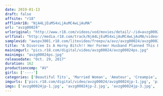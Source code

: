```yaml
---
date: 2019-01-13
draft: false
affsite: "r18"
afflinkr18: "NjA4LjEuMS4xLjAuMC4wLjAuMA"
url: "avzg00024"
urloriginal: "http://www.r18.com/videos/vod/movies/detail/-/id=avzg00024"
urlfinal: "http://media.r18.com/track/NjA4LjEuMS4xLjAuMC4wLjAuMA/videos/vod/movies/detail/-/id=avzg00024"
samplevid: "awspv3001.r18.com/litevideo/freepv/a/avz/avzg00024/avzg00024_dmb_w.mp4"
title: "A Divorcee Is A Horny Bitch!! Her Former Husband Planned This Exquisite Handjob For You!! A Beautiful Lady With Short Hair Kayo"
mainimgurl: "pics.r18.com/digital/video/avzg00024/avzg00024ps.jpg"
mainimgs: "avzg00024ps.jpg"
releasedate: "Oct. 29, 2017"
duration: 162
productioncomp: "AV"
girls: ['----']
categories: ['Beautiful Tits', 'Married Woman', 'Amateur', 'Creampie', 'Handjob']
imgurls: ['pics.r18.com/digital/video/avzg00024/avzg00024jp-1.jpg', 'pics.r18.com/digital/video/avzg00024/avzg00024jp-2.jpg', 'pics.r18.com/digital/video/avzg00024/avzg00024jp-3.jpg', 'pics.r18.com/digital/video/avzg00024/avzg00024jp-4.jpg', 'pics.r18.com/digital/video/avzg00024/avzg00024jp-5.jpg', 'pics.r18.com/digital/video/avzg00024/avzg00024jp-6.jpg', 'pics.r18.com/digital/video/avzg00024/avzg00024jp-7.jpg', 'pics.r18.com/digital/video/avzg00024/avzg00024jp-8.jpg', 'pics.r18.com/digital/video/avzg00024/avzg00024jp-9.jpg', 'pics.r18.com/digital/video/avzg00024/avzg00024jp-10.jpg', 'pics.r18.com/digital/video/avzg00024/avzg00024jp-11.jpg', 'pics.r18.com/digital/video/avzg00024/avzg00024jp-12.jpg', 'pics.r18.com/digital/video/avzg00024/avzg00024jp-13.jpg', 'pics.r18.com/digital/video/avzg00024/avzg00024jp-14.jpg', 'pics.r18.com/digital/video/avzg00024/avzg00024jp-15.jpg', 'pics.r18.com/digital/video/avzg00024/avzg00024jp-16.jpg', 'pics.r18.com/digital/video/avzg00024/avzg00024jp-17.jpg', 'pics.r18.com/digital/video/avzg00024/avzg00024jp-18.jpg', 'pics.r18.com/digital/video/avzg00024/avzg00024jp-19.jpg', 'pics.r18.com/digital/video/avzg00024/avzg00024jp-20.jpg']
imgs: ['avzg00024jp-1.jpg', 'avzg00024jp-2.jpg', 'avzg00024jp-3.jpg', 'avzg00024jp-4.jpg', 'avzg00024jp-5.jpg', 'avzg00024jp-6.jpg', 'avzg00024jp-7.jpg', 'avzg00024jp-8.jpg', 'avzg00024jp-9.jpg', 'avzg00024jp-10.jpg', 'avzg00024jp-11.jpg', 'avzg00024jp-12.jpg', 'avzg00024jp-13.jpg', 'avzg00024jp-14.jpg', 'avzg00024jp-15.jpg', 'avzg00024jp-16.jpg', 'avzg00024jp-17.jpg', 'avzg00024jp-18.jpg', 'avzg00024jp-19.jpg', 'avzg00024jp-20.jpg']
---
```

